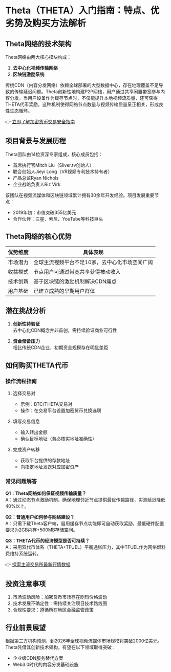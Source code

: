 # Theta（THETA）入门指南：特点、优劣势及购买方法解析

## Theta网络的技术架构

Theta网络由两大核心模块构成：
1. **去中心化视频传输网络**
2. **区块链激励系统**

传统CDN（内容分发网络）依赖全球部署的大型数据中心，存在地理覆盖不足导致的传输延迟问题。Theta创新性地构建P2P网络，用户通过共享闲置带宽参与内容分发。当用户设备作为缓存节点时，不仅能提升本地视频流质量，还可获得THETA代币奖励。这种机制使得网络节点数量与视频传输质量呈正相关，形成良性生态循环。

👉 [立即了解加密货币交易安全指南](https://bit.ly/okx_welcome)

## 项目背景与发展历程

Theta团队由14位资深专家组成，核心成员包括：
- 首席执行官Mitch Liu（Sliver.tv创始人）
- 联合创始人Jieyi Long（VR视频专利技术持有者）
- 产品总监Ryan Nichols
- 企业战略负责人Riz Virk

该团队在视频流媒体和区块链领域累计拥有30余年开发经验。项目发展重要节点：
- 2019年初：市值突破355亿美元
- 合作伙伴：三星、索尼、YouTube等科技巨头

## Theta网络的核心优势

| 优势维度 | 具体表现 |
|---------|---------|
| 市场潜力 | 全球主流视频平台不足10家，去中心化市场空间广阔 |
| 收益模式 | 节点用户可通过带宽共享获得被动收入 |
| 技术创新 | 基于区块链的激励机制解决CDN痛点 |
| 用户基础 | 已建立成熟的早期用户群体 |

## 潜在挑战分析

1. **创新性待验证**  
   去中心化CDN概念并非首创，需持续验证商业可行性

2. **资金储备压力**  
   相比传统CDN企业，初期资金规模存在明显差距

## 如何购买THETA代币

### 操作流程指南

1. 选择交易对
   - 示例：BTC/THETA交易对
   - 操作：在交易平台设置加密货币兑换选项

2. 填写交易信息
   - 输入转出金额
   - 确认目标地址（务必核实地址准确性）

3. 完成资产转移
   - 获取平台提供的存款地址
   - 向指定地址发送对应加密资产

### 常见问题解答

**Q1：Theta网络如何保证视频传输质量？**  
A：通过动态节点激励机制，确保地理邻近节点提供最优传输路径，实测延迟降低40%以上。

**Q2：普通用户如何参与网络建设？**  
A：只需下载Theta客户端，启用缓存节点功能即可自动获取奖励，最低硬件配置要求为2GB内存+500MB存储空间。

**Q3：THETA代币的经济模型是否可持续？**  
A：采用双代币体系（THETA+TFUEL）平衡通胀压力，其中TFUEL作为网络燃料费维持系统运转。

👉 [探索主流交易所最新行情数据](https://bit.ly/okx_welcome)

## 投资注意事项

1. 市场波动风险：加密货币市场存在剧烈价格波动
2. 技术发展不确定性：需持续关注项目技术路线图
3. 合规性要求：遵循所在地区金融监管政策

## 行业前景展望

根据第三方机构预测，到2026年全球视频流媒体市场规模将突破2000亿美元。Theta凭借其创新技术架构，有望在以下领域取得突破：
- 企业级CDN服务替代方案
- Web3.0时代的内容分发基础设施